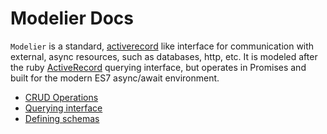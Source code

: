 # Modelier Docs

`Modelier` is a standard, [activerecord](https://en.wikipedia.org/wiki/Active_record_pattern)
like interface for communication with external, async resources, such as databases,
http, etc. It is modeled after the ruby
[ActiveRecord](http://guides.rubyonrails.org/active_record_querying.html) querying
interface, but operates in Promises and built for the modern ES7 async/await
environment.

* [CRUD Operations](crud.md)
* [Querying interface](querying.md)
* [Defining schemas](schema.md)
